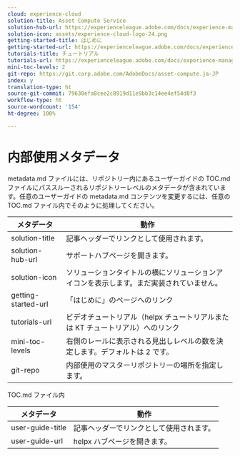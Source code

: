 ```yaml
---
cloud: experience-cloud
solution-title: Asset Compute Service
solution-hub-url: https://experienceleague.adobe.com/docs/experience-manager-cloud-service/assets/asset-microservices-overview.html
solution-icon: assets/experience-cloud-logo-24.png
getting-started-title: はじめに
getting-started-url: https://experienceleague.adobe.com/docs/experience-manager-cloud-service/assets/asset-microservices-overview.html
tutorials-title: チュートリアル
tutorials-url: https://experienceleague.adobe.com/docs/experience-manager-learn/assets/overview.html
mini-toc-levels: 2
git-repo: https://git.corp.adobe.com/AdobeDocs/asset-compute.ja-JP
index: y
translation-type: ht
source-git-commit: 79630efa8cee2c8919d11e9bb3c14ee4ef54d0f3
workflow-type: ht
source-wordcount: '154'
ht-degree: 100%

---
```



# 内部使用メタデータ

metadata.md ファイルには、リポジトリー内にあるユーザーガイドの TOC.md ファイルにパススルーされるリポジトリーレベルのメタデータが含まれています。任意のユーザーガイドの metadata.md コンテンツを変更するには、任意の TOC.md ファイル内でそのように処理してください。

| メタデータ | 動作 |
|--- |--- |
| solution-title | 記事ヘッダーでリンクとして使用されます。 |
| solution-hub-url | サポートハブページを開きます。 |
| solution-icon | ソリューションタイトルの横にソリューションアイコンを表示します。まだ実装されていません。 |
| getting-started-url | 「はじめに」のページへのリンク |
| tutorials-url | ビデオチュートリアル（helpx チュートリアルまたは KT チュートリアル）へのリンク |
| mini-toc-levels | 右側のレールに表示される見出しレベルの数を決定します。デフォルトは 2 です。 |
| git-repo | 内部使用のマスターリポジトリーの場所を指定します。 |

TOC.md ファイル内

| メタデータ | 動作 |
|--- |--- |
| user-guide-title | 記事ヘッダーでリンクとして使用されます。 |
| user-guide-url | helpx ハブページを開きます。 |
